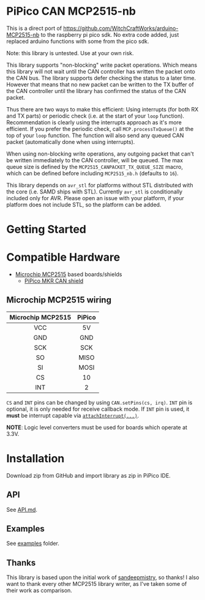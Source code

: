 # PiPico CAN MCP2515-nb

This is a direct port of https://github.com/WitchCraftWorks/arduino-MCP2515-nb to the raspberry pi pico sdk. No extra code added, just replaced arduino functions with some from the pico sdk.

Note: this library is untested. Use at your own risk.

This library supports "non-blocking" write packet operations. Which means this library will not wait until the CAN controller has written the packet
onto the CAN bus. The library supports defer checking the status to a later time. However that means that no new packet can be written to the TX buffer
of the CAN controller until the library has confirmed the status of the CAN packet.

Thus there are two ways to make this efficient: Using interrupts (for both RX and TX parts) or periodic check (i.e. at the start of your `loop` function).
Recommendation is clearly using the interrupts approach as it's more efficient. If you prefer the periodic check, call `MCP.processTxQueue()` at the top of your
`loop` function. The function will also send any queued CAN packet (automatically done when using interrupts).

When using non-blocking write operations, any outgoing packet that can't be written immediately to the CAN controller, will be queued. The max queue size is defined
by the `MCP2515_CANPACKET_TX_QUEUE_SIZE` macro, which can be defined before including `MCP2515_nb.h` (defaults to `16`).

This library depends on `avr_stl` for platforms without STL distributed with the core (i.e. SAMD ships with STL). Currently `avr_stl` is conditionally included only for AVR.
Please open an issue with your platform, if your platform does not include STL, so the platform can be added.

# Getting Started

# Compatible Hardware

* [Microchip MCP2515](http://www.microchip.com/wwwproducts/en/en010406) based boards/shields
  * [PiPico MKR CAN shield](https://store.PiPico.cc/PiPico-mkr-can-shield)

## Microchip MCP2515 wiring

| Microchip MCP2515 | PiPico |
| :---------------: | :-----: |
| VCC | 5V |
| GND | GND |
| SCK | SCK |
| SO | MISO |
| SI | MOSI |
| CS | 10 |
| INT | 2 |


`CS` and `INT` pins can be changed by using `CAN.setPins(cs, irq)`. `INT` pin is optional, it is only needed for receive callback mode. If `INT` pin is used, it **must** be interrupt capable via [`attachInterrupt(...)`](https://www.PiPico.cc/en/Reference/AttachInterrupt).

**NOTE**: Logic level converters must be used for boards which operate at 3.3V.

# Installation

Download zip from GitHub and import library as zip in PiPico IDE.

## API

See [API.md](API.md).

## Examples

See [examples](examples) folder.

## Thanks

This library is based upon the initial work of [sandeepmistry](https://github.com/sandeepmistry), so thanks!
I also want to thank every other MCP2515 library writer, as I've taken some of their work as comparison.
